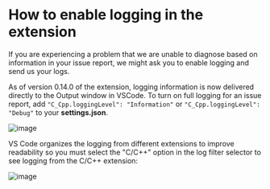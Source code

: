 # How to enable logging in the extension

If you are experiencing a problem that we are unable to diagnose based on information in your issue report, we might ask you to enable logging and send us your logs.

As of version 0.14.0 of the extension, logging information is now delivered directly to the Output window in VSCode. To turn on full logging for an issue report, add `"C_Cpp.loggingLevel": "Information"` or `"C_Cpp.loggingLevel": "Debug"` to your **settings.json**.

![image](https://user-images.githubusercontent.com/12818240/44601186-8a2af380-a790-11e8-9094-7064d1ba3cfb.png)

VS Code organizes the logging from different extensions to improve readability so you must select the "C/C++" option in the log filter selector to see logging from the C/C++ extension:

![image](https://user-images.githubusercontent.com/12818240/39769357-d6673bea-52a0-11e8-86c6-3be91618e8fc.png)

